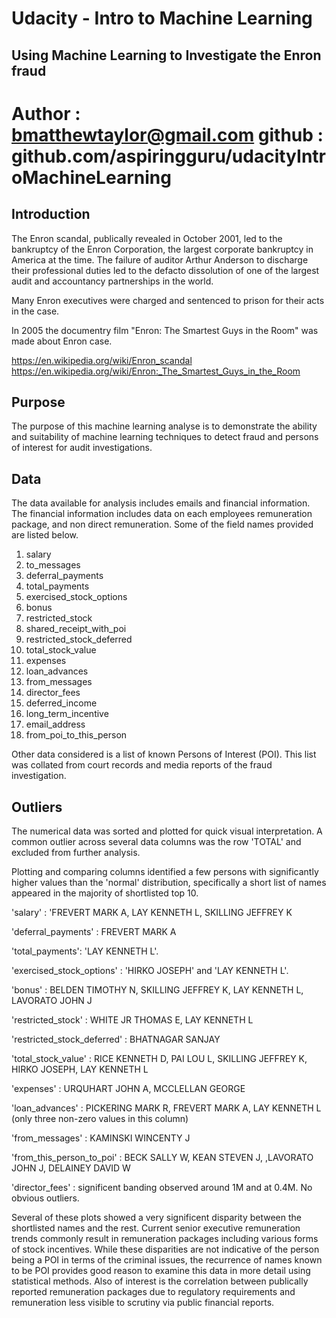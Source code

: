 # Udacity - Intro to Machine Learning
## Using Machine Learning to Investigate the Enron fraud
Author : bmatthewtaylor@gmail.com 
github : github.com/aspiringguru/udacityIntroMachineLearning
==============

## Introduction

The Enron scandal, publically revealed in October 2001, led to the bankruptcy of the Enron Corporation, the largest corporate bankruptcy in America at the time. The failure of auditor Arthur Anderson to discharge their professional duties led to the defacto dissolution of one of the largest audit and accountancy partnerships in the world.

Many Enron executives were charged and sentenced to prison for their acts in the case. 

In 2005 the documentry film "Enron: The Smartest Guys in the Room" was made about Enron case.

https://en.wikipedia.org/wiki/Enron_scandal
https://en.wikipedia.org/wiki/Enron:_The_Smartest_Guys_in_the_Room

## Purpose

The purpose of this machine learning analyse is to demonstrate the ability and suitability of machine learning techniques to detect fraud and persons of interest for audit investigations.

## Data

The data available for analysis includes emails and financial information. The financial information includes data on each employees remuneration package, and non direct remuneration. Some of the field names provided are listed below.

1. salary
2. to_messages
3. deferral_payments
4. total_payments
5. exercised_stock_options
6. bonus
7. restricted_stock
8. shared_receipt_with_poi
9. restricted_stock_deferred
10. total_stock_value
11. expenses
12. loan_advances
13. from_messages
14. director_fees
15. deferred_income
16. long_term_incentive
17. email_address
18. from_poi_to_this_person

Other data considered is a list of known Persons of Interest (POI). This list was collated from court records and media reports of the fraud investigation. 

## Outliers

The numerical data was sorted and plotted for quick visual interpretation. A common outlier across several data columns was the row 'TOTAL' and excluded from further analysis.

Plotting and comparing columns identified a few persons with significantly higher values than the 'normal' distribution, specifically a short list of names appeared in the majority of shortlisted top 10. 

'salary' : 'FREVERT MARK A, LAY KENNETH L, SKILLING JEFFREY K

'deferral_payments' : FREVERT MARK A

'total_payments':  'LAY KENNETH L'.

'exercised_stock_options' : 'HIRKO JOSEPH' and 'LAY KENNETH L'.

'bonus' : BELDEN TIMOTHY N, SKILLING JEFFREY K, LAY KENNETH L, LAVORATO JOHN J

'restricted_stock' : WHITE JR THOMAS E, LAY KENNETH L

'restricted_stock_deferred' : BHATNAGAR SANJAY

'total_stock_value' : RICE KENNETH D, PAI LOU L, SKILLING JEFFREY K, HIRKO JOSEPH, LAY KENNETH L

'expenses' : URQUHART JOHN A, MCCLELLAN GEORGE

'loan_advances' : PICKERING MARK R, FREVERT MARK A, LAY KENNETH L (only three non-zero values in this column)

'from_messages' : KAMINSKI WINCENTY J

'from_this_person_to_poi' : BECK SALLY W, KEAN STEVEN J, ,LAVORATO JOHN J, DELAINEY DAVID W

'director_fees' : significent banding observed around 1M and at 0.4M. No obvious outliers.


Several of these plots showed a very significent disparity between the shortlisted names and the rest. Current senior executive remuneration trends commonly result in remuneration packages including various forms of stock incentives. While these disparities are not indicative of the person being a POI in terms of the criminal issues, the recurrence of names known to be POI provides good reason to examine this data in more detail using statistical methods. Also of interest is the correlation between publically reported remuneration packages due to regulatory requirements and remuneration less visible to scrutiny via public financial reports.








